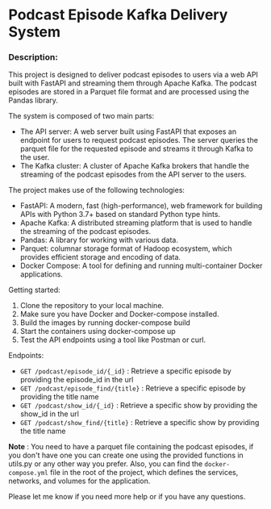 # Podcast Episode Kafka Delivery System 


### Description:
This project is designed to deliver podcast episodes to users via a web API built with FastAPI and streaming them through Apache Kafka. The podcast episodes are stored in a Parquet file format and are processed using the Pandas library.

The system is composed of two main parts:

* The API server: A web server built using FastAPI that exposes an endpoint for users to request podcast episodes. The server queries the parquet file for the requested episode and streams it through Kafka to the user.
* The Kafka cluster: A cluster of Apache Kafka brokers that handle the streaming of the podcast episodes from the API server to the users.

The project makes use of the following technologies:

* FastAPI: A modern, fast (high-performance), web framework for building APIs with Python 3.7+ based on standard Python type hints.
* Apache Kafka: A distributed streaming platform that is used to handle the streaming of the podcast episodes.
* Pandas: A library for working with various data.
* Parquet: columnar storage format of Hadoop ecosystem, which provides efficient storage and encoding of data.
* Docker Compose: A tool for defining and running multi-container Docker applications.

Getting started:
1. Clone the repository to your local machine.
2. Make sure you have Docker and Docker-compose installed.
3. Build the images by running docker-compose build
4. Start the containers using docker-compose up
5. Test the API endpoints using a tool like Postman or curl.

Endpoints:
* `GET /podcast/episode_id/{_id}` : Retrieve a specific episode by providing the episode_id in the url
* `GET /podcast/episode_find/{title}` : Retrieve a specific episode by providing the title name
* `GET /podcast/show_id/{_id}` :  Retrieve a specific show by providing the show_id in the url
* `GET /podcast/show_find/{title}` : Retrieve a specific show by providing the title name

**Note** : You need to have a parquet file containing the podcast episodes, if you don't have one you can create one using the provided functions in utils.py or any other way you prefer.
Also, you can find the `docker-compose.yml` file in the root of the project, which defines the services, networks, and volumes for the application.

Please let me know if you need more help or if you have any questions.
